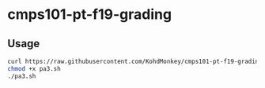 # cmps101-pt-f19-grading

## Usage

```bash
curl https://raw.githubusercontent.com/KohdMonkey/cmps101-pt-f19-grading/master/pa3/pa3.sh > pa3.sh
chmod +x pa3.sh
./pa3.sh
```

